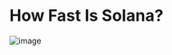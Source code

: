 # How Fast Is Solana?

![image](https://github.com/westonnelson/sol-start/assets/29180454/7c1dbfd7-4318-4551-821a-8852374cd0d7)
